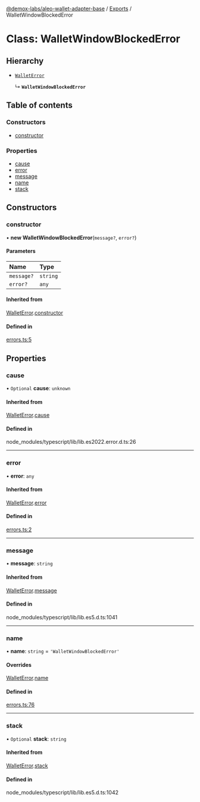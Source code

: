 [@demox-labs/aleo-wallet-adapter-base](../README.md) / [Exports](../modules.md) / WalletWindowBlockedError

# Class: WalletWindowBlockedError

## Hierarchy

- [`WalletError`](WalletError.md)

  ↳ **`WalletWindowBlockedError`**

## Table of contents

### Constructors

- [constructor](WalletWindowBlockedError.md#constructor)

### Properties

- [cause](WalletWindowBlockedError.md#cause)
- [error](WalletWindowBlockedError.md#error)
- [message](WalletWindowBlockedError.md#message)
- [name](WalletWindowBlockedError.md#name)
- [stack](WalletWindowBlockedError.md#stack)

## Constructors

### constructor

• **new WalletWindowBlockedError**(`message?`, `error?`)

#### Parameters

| Name | Type |
| :------ | :------ |
| `message?` | `string` |
| `error?` | `any` |

#### Inherited from

[WalletError](WalletError.md).[constructor](WalletError.md#constructor)

#### Defined in

[errors.ts:5](https://github.com/demox-labs/leo-wallet-adapter/blob/8b34447/packages/core/base/errors.ts#L5)

## Properties

### cause

• `Optional` **cause**: `unknown`

#### Inherited from

[WalletError](WalletError.md).[cause](WalletError.md#cause)

#### Defined in

node_modules/typescript/lib/lib.es2022.error.d.ts:26

___

### error

• **error**: `any`

#### Inherited from

[WalletError](WalletError.md).[error](WalletError.md#error)

#### Defined in

[errors.ts:2](https://github.com/demox-labs/leo-wallet-adapter/blob/8b34447/packages/core/base/errors.ts#L2)

___

### message

• **message**: `string`

#### Inherited from

[WalletError](WalletError.md).[message](WalletError.md#message)

#### Defined in

node_modules/typescript/lib/lib.es5.d.ts:1041

___

### name

• **name**: `string` = `'WalletWindowBlockedError'`

#### Overrides

[WalletError](WalletError.md).[name](WalletError.md#name)

#### Defined in

[errors.ts:76](https://github.com/demox-labs/leo-wallet-adapter/blob/8b34447/packages/core/base/errors.ts#L76)

___

### stack

• `Optional` **stack**: `string`

#### Inherited from

[WalletError](WalletError.md).[stack](WalletError.md#stack)

#### Defined in

node_modules/typescript/lib/lib.es5.d.ts:1042
